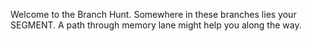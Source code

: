 Welcome to the Branch Hunt.
Somewhere in these branches lies your SEGMENT.
A path through memory lane might help you along the way.
